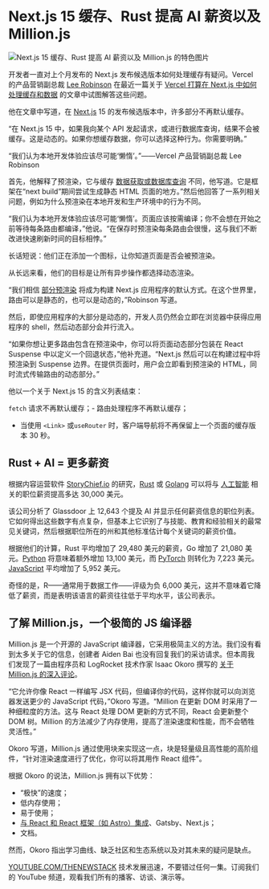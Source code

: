 # Next.js 15 缓存、Rust 提高 AI 薪资以及 Million.js

![Next.js 15 缓存、Rust 提高 AI 薪资以及 Million.js 的特色图片](https://cdn.thenewstack.io/media/2024/04/d8b458d6-dev_news_img-2-2-1024x577.png)

开发者一直对上个月发布的 Next.js 发布候选版本如何处理缓存有疑问。Vercel 的产品营销副总裁 [Lee Robinson](https://www.linkedin.com/in/leeerob/) 在最近一篇关于 [Vercel 打算在 Next.js 中如何处理缓存和数据](https://threadreaderapp.com/thread/1803824227704877236.html) 的文章中试图解答这些问题。

他在文章中写道，在 [Next.js](https://thenewstack.io/solidstart-launches-next-js-15-releases-with-dx-questions/) 15 的发布候选版本中，许多部分不再默认缓存。

“在 Next.js 15 中，如果我向某个 API 发起请求，或进行数据库查询，结果不会被缓存。这是动态的。如果你想缓存数据，你可以选择这种行为。你需要明确。”

“我们认为本地开发体验应该尽可能‘懒惰’。”——Vercel 产品营销副总裁 Lee Robinson

首先，他解释了预渲染，它与缓存 [数据获取或数据库查询](https://thenewstack.io/best-practices-collect-and-query-data-from-multiple-sources/) 不同，他写道。它是框架在“next build”期间尝试生成静态 HTML 页面的地方。”然后他回答了一系列相关问题，例如为什么预渲染在本地开发和生产环境中的行为不同。

“我们认为本地开发体验应该尽可能‘懒惰’。页面应该按需编译；你不会想在开始之前等待每条路由都编译，”他说。“在保存时预渲染每条路由会很慢，这与我们不断改进快速刷新时间的目标相悖。”

长话短说：他们正在添加一个图标，让你知道页面是否会被预渲染。

从长远来看，他们的目标是让所有异步操作都选择动态渲染。

“我们相信 [部分预渲染](https://thenewstack.io/vercels-next-js-14-introduces-partial-pre-rendering/) 将成为构建 Next.js 应用程序的默认方式。在这个世界里，路由可以是静态的，也可以是动态的，”Robinson 写道。

然后，即使应用程序的大部分是动态的，开发人员仍然会立即在浏览器中获得应用程序的 shell，然后动态部分会并行流入。

“如果你想让更多路由包含在预渲染中，你可以将页面动态部分包装在 React Suspense 中以定义一个回退状态，”他补充道。“Next.js 然后可以在构建过程中将预渲染到 Suspense 边界。在提供页面时，用户会立即看到预渲染的 HTML，同时流式传输路由的动态部分。”

他以一个关于 Next.js 15 的含义列表结束：

`fetch`
请求不再默认缓存；- 路由处理程序不再默认缓存；
- 当使用
`<Link>`
或`useRouter`
时，客户端导航将不再保留上一个页面的缓存版本 30 秒。

## Rust + AI = 更多薪资

根据内容运营软件 [StoryChief.io](https://www.storychief.io/) 的研究，[Rust](https://thenewstack.io/rust-the-future-of-fail-safe-software-development/) 或 [Golang](https://thenewstack.io/how-golang-range-simplifies-data-structure-iteration/) 可以将与 [人工智能](https://thenewstack.io/ai-for-developers-how-can-programmers-use-artificial-intelligence/) 相关的职位薪资提高多达 30,000 美元。

该公司分析了 Glassdoor 上 12,643 个提及 AI 并显示任何薪资信息的职位列表。它如何得出这些数字有点复杂，但基本上它识别了与技能、教育和经验相关的最常见关键词，然后根据职位所在的州和其他标准估计每个关键词的薪资价值。

根据他们的计算，Rust 平均增加了 29,480 美元的薪资，Go 增加了 21,080 美元。[Python](https://thenewstack.io/python-mulls-a-change-in-version-numbering/) 将意味着额外增加 13,100 美元，而 [PyTorch](https://thenewstack.io/pytorch-docker-and-ai-openness-highlight-ai_dev-europe/) 则转化为 7,223 美元。[JavaScript](https://thenewstack.io/javascript-framework-maintainers-on-unification-potential/) 平均增加了 5,952 美元。

奇怪的是，R——通常用于数据工作——评级为负 6,000 美元，这并不意味着它降低了薪资，而是表明该语言的薪资往往低于平均水平，该公司表示。

## 了解 Million.js，一个极简的 JS 编译器
Million.js 是一个开源的 JavaScript 编译器，它采用极简主义的方法。我们没有看到太多关于它的信息，创建者 Aiden Bai 也没有回复我们的采访请求。但本周我们发现了一篇由程序员和 LogRocket 技术作家 Isaac Okoro 撰写的 [关于 Million.js 的深入评论](https://blog.logrocket.com/million-js-adoption-guide)。

“它允许你像 React 一样编写 JSX 代码，但编译你的代码，这样你就可以向浏览器发送更少的 JavaScript 代码，”Okoro 写道。“Million 在更新 DOM 时采用了一种细粒度的方法。这与 React 处理 DOM 更新的方式不同，React 会更新整个 DOM 树。Million 的方法减少了内存使用，提高了渲染速度和性能，而不会牺牲灵活性。”

Okoro 写道，Million.js 通过使用块来实现这一点，块是轻量级且高性能的高阶组件，“针对渲染速度进行了优化，你可以将其用作 React 组件”。

根据 Okoro 的说法，Million.js 拥有以下优势：

- “极快”的速度；
- 低内存使用；
- 易于使用；
- [与 React 和 React 框架（如 Astro）集成](https://thenewstack.io/how-quiks-astro-integration-beats-both-react-and-vanilla-js/)、Gatsby、Next.js；
- 文档。

然而，Okoro 指出学习曲线、缺乏社区和生态系统以及对其未来的疑问是缺点。

[YOUTUBE.COM/THENEWSTACK](https://youtube.com/thenewstack?sub_confirmation=1)
技术发展迅速，不要错过任何一集。订阅我们的 YouTube 频道，观看我们所有的播客、访谈、演示等。